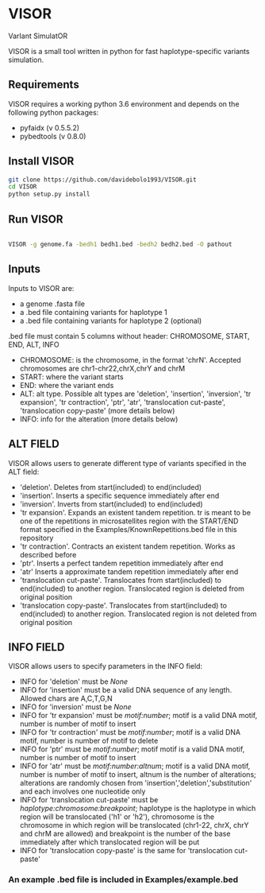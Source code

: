 # VISOR
VarIant SimulatOR


VISOR is a small tool written in python for fast haplotype-specific variants simulation.

## Requirements

VISOR requires a working python 3.6 environment and depends on the following python packages:

- pyfaidx (v 0.5.5.2)
- pybedtools (v 0.8.0)

## Install VISOR

```sh
git clone https://github.com/davidebolo1993/VISOR.git
cd VISOR
python setup.py install

```

## Run VISOR

```sh

VISOR -g genome.fa -bedh1 bedh1.bed -bedh2 bedh2.bed -O pathout

```


## Inputs

Inputs to VISOR are:

- a genome .fasta file
- a .bed file containing variants for haplotype 1
- a .bed file containing variants for haplotype 2 (optional)

.bed file must contain 5 columns without header: CHROMOSOME, START, END, ALT, INFO

- CHROMOSOME: is the chromosome, in the format 'chrN'. Accepted chromosomes are chr1-chr22,chrX,chrY and chrM
- START: where the variant starts
- END: where the variant ends
- ALT: alt type. Possible alt types are 'deletion', 'insertion', 'inversion', 'tr expansion', 'tr contraction', 'ptr', 'atr', 'translocation cut-paste', 'translocation copy-paste' (more details below)
- INFO: info for the alteration (more details below)


## ALT FIELD

VISOR allows users to generate different type of variants specified in the ALT field:

- 'deletion'. Deletes from start(included) to end(included)
- 'insertion'. Inserts a specific sequence immediately after end
- 'inversion'. Inverts from start(included) to end(included)
- 'tr expansion'. Expands an existent tandem repetition. tr is meant to be one of the repetitions in microsatellites region with the START/END format specified in the Examples/KnownRepetitions.bed file in this repository
- 'tr contraction'. Contracts an existent tandem repetition. Works as described before
- 'ptr'. Inserts a perfect tandem repetition immediately after end
- 'atr' Inserts a approximate tandem repetition immediately after end
- 'translocation cut-paste'. Translocates from start(included) to end(included) to another region. Translocated region is deleted from original position
- 'translocation copy-paste'. Translocates from start(included) to end(included) to another region. Translocated region is not deleted from original position


## INFO FIELD

VISOR allows users to specify parameters in the INFO field:

- INFO for 'deletion' must be _None_
- INFO for 'insertion' must be a valid DNA sequence of any length. Allowed chars are A,C,T,G,N
- INFO for 'inversion' must be _None_
- INFO for 'tr expansion' must be _motif:number_; motif is a valid DNA motif, number is number of motif to insert
- INFO for 'tr contraction' must be _motif:number_; motif is a valid DNA motif, number is number of motif to delete
- INFO for 'ptr' must be _motif:number_; motif motif is a valid DNA motif, number is number of motif to insert
- INFO for 'atr' must be _motif:number:altnum_; motif is a valid DNA motif, number is number of motif to insert, altnum is the number of alterations; alterations are randomly chosen from 'insertion','deletion','substitution' and each involves one nucleotide only
- INFO for 'translocation cut-paste' must be _haplotype:chromosome:breakpoint_; haplotype is the haplotype in which region will be translocated ('h1' or 'h2'), chromosome is the chromosome in which region will be translocated (chr1-22, chrX, chrY and chrM are allowed) and breakpoint is the number of the base immediately after which translocated region will be put
- INFO for 'translocation copy-paste' is the same for 'translocation cut-paste'

### An example .bed file is included in Examples/example.bed


